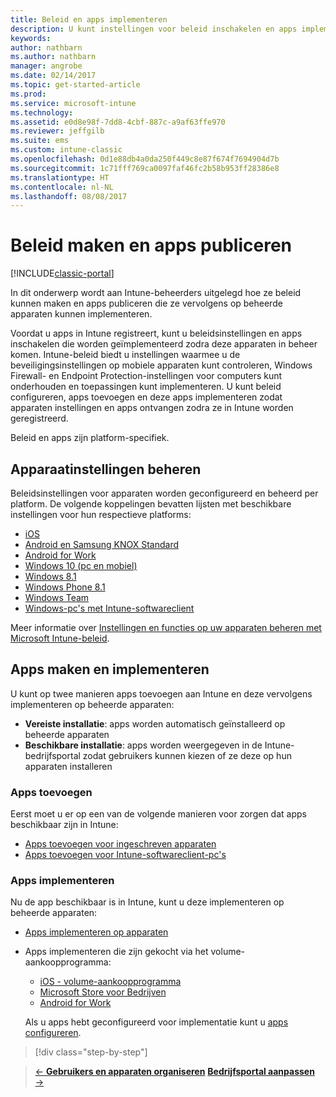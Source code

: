 ```yaml
---
title: Beleid en apps implementeren
description: U kunt instellingen voor beleid inschakelen en apps implementeren die worden toegepast zodra apparaten zijn geregistreerd voor beheer.
keywords: 
author: nathbarn
ms.author: nathbarn
manager: angrobe
ms.date: 02/14/2017
ms.topic: get-started-article
ms.prod: 
ms.service: microsoft-intune
ms.technology: 
ms.assetid: e0d8e98f-7dd8-4cbf-887c-a9af63ffe970
ms.reviewer: jeffgilb
ms.suite: ems
ms.custom: intune-classic
ms.openlocfilehash: 0d1e88db4a0da250f449c8e87f674f7694904d7b
ms.sourcegitcommit: 1c71fff769ca0097faf46fc2b58b953ff28386e8
ms.translationtype: HT
ms.contentlocale: nl-NL
ms.lasthandoff: 08/08/2017
---
```

# <a name="create-policies-and-publish-apps"></a>Beleid maken en apps publiceren

[!INCLUDE[classic-portal](../includes/classic-portal.md)]

In dit onderwerp wordt aan Intune-beheerders uitgelegd hoe ze beleid kunnen maken en apps publiceren die ze vervolgens op beheerde apparaten kunnen implementeren.

Voordat u apps in Intune registreert, kunt u beleidsinstellingen en apps inschakelen die worden geïmplementeerd zodra deze apparaten in beheer komen. Intune-beleid biedt u instellingen waarmee u de beveiligingsinstellingen op mobiele apparaten kunt controleren, Windows Firewall- en Endpoint Protection-instellingen voor computers kunt onderhouden en toepassingen kunt implementeren. U kunt beleid configureren, apps toevoegen en deze apps implementeren zodat apparaten instellingen en apps ontvangen zodra ze in Intune worden geregistreerd.

Beleid en apps zijn platform-specifiek.

## <a name="manage-device-settings"></a>Apparaatinstellingen beheren

 Beleidsinstellingen voor apparaten worden geconfigureerd en beheerd per platform. De volgende koppelingen bevatten lijsten met beschikbare instellingen voor hun respectieve platforms:

- [iOS](/intune-classic/deploy-use/ios-policy-settings-in-microsoft-intune)
- [Android en Samsung KNOX Standard](/intune-classic/deploy-use/android-policy-settings-in-microsoft-intune)
- [Android for Work](/intune-classic/deploy-use/android-for-work-policy-settings-in-microsoft-intune)
- [Windows 10 (pc en mobiel)](/intune-classic/deploy-use/windows-10-policy-settings-in-microsoft-intune)
- [Windows 8.1](/intune-classic/deploy-use/windows-configuration-policy-settings-in-microsoft-intune)
- [Windows Phone 8.1](/intune-classic/deploy-use/windows-phone-8-1-policy-settings-in-microsoft-intune)
- [Windows Team](/intune-classic/deploy-use/windows-team-configuration-policy-settings-in-microsoft-intune)
- [Windows-pc's met Intune-softwareclient](/intune-classic/deploy-use/policies-to-protect-windows-pcs-in-microsoft-intune)

Meer informatie over [Instellingen en functies op uw apparaten beheren met Microsoft Intune-beleid](/intune-classic/deploy-use/manage-settings-and-features-on-your-devices-with-microsoft-intune-policies).

## <a name="add-and-deploy-apps"></a>Apps maken en implementeren

U kunt op twee manieren apps toevoegen aan Intune en deze vervolgens implementeren op beheerde apparaten:
- **Vereiste installatie**: apps worden automatisch geïnstalleerd op beheerde apparaten
- **Beschikbare installatie**: apps worden weergegeven in de Intune-bedrijfsportal zodat gebruikers kunnen kiezen of ze deze op hun apparaten installeren

### <a name="add-apps"></a>Apps toevoegen

Eerst moet u er op een van de volgende manieren voor zorgen dat apps beschikbaar zijn in Intune:
- [Apps toevoegen voor ingeschreven apparaten](/intune-classic/deploy-use/add-apps-for-mobile-devices-in-microsoft-intune)
- [Apps toevoegen voor Intune-softwareclient-pc's](/intune-classic/deploy-use/add-apps-for-windows-pcs-in-microsoft-intune)

### <a name="deploy-apps"></a>Apps implementeren

Nu de app beschikbaar is in Intune, kunt u deze implementeren op beheerde apparaten:
- [Apps implementeren op apparaten](/intune-classic/deploy-use/deploy-use/deploy-apps-in-microsoft-intune)
- Apps implementeren die zijn gekocht via het volume-aankoopprogramma:
    - [iOS - volume-aankoopprogramma](/intune-classic/deploy-use/manage-ios-apps-you-purchased-through-a-volume-purchase-program-with-microsoft-intune)
    - [Microsoft Store voor Bedrijven](/intune-classic/deploy-use/manage-apps-you-purchased-from-the-windows-store-for-business-with-microsoft-intune)
    - [Android for Work](/intune-classic/deploy-use/android-for-work-apps)

    Als u apps hebt geconfigureerd voor implementatie kunt u [apps configureren](/intune-classic/deploy-use/monitor-apps-in-microsoft-intune).

>[!div class="step-by-step"]

>[&larr; **Gebruikers en apparaten organiseren**](.\start-with-a-paid-subscription-to-microsoft-intune-step-5.md)       [**Bedrijfsportal aanpassen** &rarr;](/intune/company-portal-customize)  
